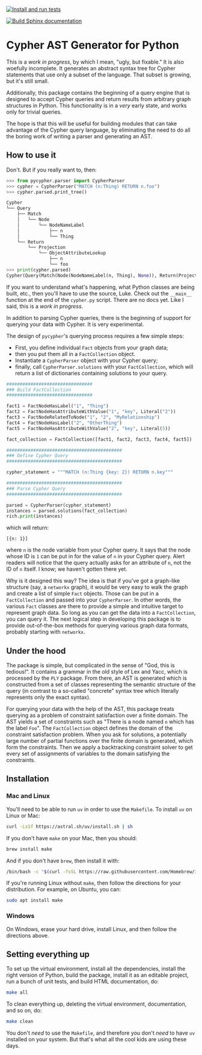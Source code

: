 [![Install and run tests](https://github.com/zacernst/pycypher/actions/workflows/makefile.yml/badge.svg)](https://github.com/zacernst/pycypher/actions/workflows/makefile.yml)

[![Build Sphinx documentation](https://github.com/zacernst/pycypher/actions/workflows/docs.yml/badge.svg)](https://github.com/zacernst/pycypher/actions/workflows/docs.yml)

# Cypher AST Generator for Python

This is a *work in progress*, by which I mean, "ugly, but fixable." It is also woefully incomplete. It generates an abstract syntax tree for Cypher statements that use only a subset of the language. That subset is growing, but it's still small.

Additionally, this package contains the beginning of a query engine that is designed to accept Cypher queries and return results from arbitrary graph structures in Python. This functionality is in a _very_ early state, and works only for trivial queries.

The hope is that this will be useful for building modules that can take advantage of the Cypher query language, by eliminating the need to do all the boring work of writing a parser and generating an AST.

## How to use it

Don't. But if you really want to, then:

```python
>>> from pycypher.parser import CypherParser
>>> cypher = CypherParser("MATCH (n:Thing) RETURN n.foo")
>>> cypher.parsed.print_tree()

Cypher
└── Query
    ├── Match
    │   └── Node
    │       └── NodeNameLabel
    │           ├── n
    │           └── Thing
    └── Return
        └── Projection
            └── ObjectAttributeLookup
                ├── n
                └── foo
>>> print(cypher.parsed)
Cypher(Query(Match(Node(NodeNameLabel(n, Thing), None)), Return(Projection([ObjectAttributeLookup(n, foo)]))))
```

If you want to understand what's happening, what Python classes are being built, etc., then you'll have to use the source, Luke. Check out the `__main__` function at the end of the `cypher.py` script. There are no docs yet. Like I said, this is a *work in progress*.

In addition to parsing Cypher queries, there is the beginning of support for querying your data with Cypher. It is very experimental.

The design of `pycypher`'s querying process requires a few simple steps:

* First, you define individual `Fact` objects from your graph data;
* then you put them all in a `FactCollection` object. 
* Instantiate a `CypherParser` object with your Cypher query;
* finally, call `CypherParser.solutions` with your `FactCollection`,
  which will return a list of dictionaries containing solutions to your query.

```python
################################
### Build FactCollection
################################

fact1 = FactNodeHasLabel("1", "Thing")
fact2 = FactNodeHasAttributeWithValue("1", "key", Literal("2"))
fact3 = FactNodeRelatedToNode("1", "2", "MyRelationship")
fact4 = FactNodeHasLabel("2", "OtherThing")
fact5 = FactNodeHasAttributeWithValue("2", "key", Literal(5))

fact_collection = FactCollection([fact1, fact2, fact3, fact4, fact5])

###########################################
### Define Cypher Query
###########################################

cypher_statement = """MATCH (n:Thing {key: 2}) RETURN n.key"""

###########################################
### Parse Cypher Query
###########################################

parsed = CypherParser(cypher_statement)
instances = parsed.solutions(fact_collection)
rich.print(instances)
```

which will return:

```
[{n: 1}]
```

where `n` is the node variable from your Cypher query. It says that the node whose ID is `1` can be put in for the value of `n` in your Cypher query. Alert readers will notice that the query actually asks for an attribute of `n`, not the ID of `n` itself. I know; we haven't gotten there yet.

Why is it designed this way? The idea is that if you've got a graph-like structure (say, a `networkx` graph), it would be very easy to walk the graph and create a list of simple `Fact` objects. Those can be put in a `FactCollection` and passed into your `CypherParser`. In other words, the various `Fact` classes are there to provide a simple and intuitive target to represent graph data. So long as you can get the data into a `FactCollection`, you can query it. The next logical step in developing this package is to provide out-of-the-box methods for querying various graph data formats, probably starting with `networkx`.

## Under the hood

The package is simple, but complicated in the sense of "God, this is tedious!". It contains a grammar in the old style of Lex and Yacc, which is processed by the `PLY` package. From there, an AST is generated which is constructed from a set of classes representing the semantic structure of the query (in contrast to a so-called "concrete" syntax tree which literally represents only the exact syntax).

For querying your data with the help of the AST, this package treats querying as a problem of constraint satisfaction over a finite domain. The AST yields a set of constraints such as "There is a node named `n` which has the label `Foo`". The `FactCollection` object defines the domain of the constraint satisfaction problem. When you ask for solutions, a potentially large number of partial functions over the finite domain is generated, which form the constraints. Then we apply a backtracking constraint solver to get every set of assignments of variables to the domain satisfying the constraints.

## Installation

### Mac and Linux

You'll need to be able to run `uv` in order to use the `Makefile`. To install `uv` on Linux or Mac:

```bash
curl -LsSf https://astral.sh/uv/install.sh | sh
```

If you don't have `make` on your Mac, then you should:

```bash
brew install make
```

And if you don't have `brew`, then install it with:

```bash
/bin/bash -c "$(curl -fsSL https://raw.githubusercontent.com/Homebrew/install/HEAD/install.sh)"
```

If you're running Linux without `make`, then follow the directions for your distribution. For example,
on Ubuntu, you can:

```bash
sudo apt install make
```

### Windows 

On Windows, erase your hard drive, install Linux, and then follow the directions above.

## Setting everything up

To set up the virtual environment, install all the dependencies, install the right version of Python, build the package, install it as an editable project, run a bunch of unit tests, and build HTML documentation, do:

```bash
make all
```

To clean everything up, deleting the virtual environment, documentation, and so on, do:

```bash
make clean
```

You don't *need* to use the `Makefile`, and therefore you don't *need* to have `uv` installed on your system. But that's what all the cool kids are using these days.